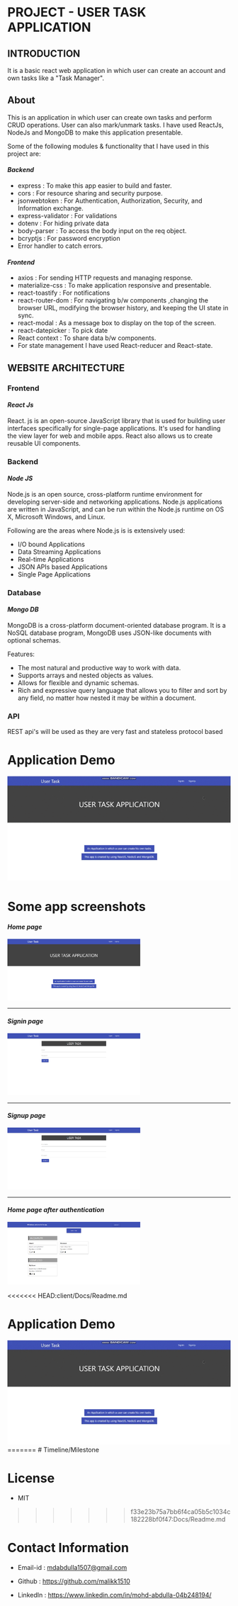 # **PROJECT - USER TASK APPLICATION**

## **INTRODUCTION**
 It is a basic react web application in which user can create an account and own tasks like a "Task Manager".

## **About**
This is an application in which user can create own tasks and perform CRUD operations. User can also mark/unmark tasks. I have used ReactJs, NodeJs and MongoDB to make this application presentable.

Some of the following modules & functionality that I have used in this project are:
#### *Backend* 
- express : To make this app easier to build and faster.
- cors : For resource sharing and security purpose.
- jsonwebtoken : For Authentication, Authorization, Security, and Information exchange. 
- express-validator : For validations 
- dotenv : For hiding private data
- body-parser : To access the body input on the req object.
- bcryptjs : For password encryption 
- Error handler to catch errors.

#### *Frontend*
 - axios : For sending HTTP requests and managing response. 
 - materialize-css : To make application responsive and presentable.
 - react-toastify : For notifications
 - react-router-dom : For navigating b/w components ,changing the browser URL,  modifying the browser history, and keeping the UI state in sync.
 - react-modal : As a message box to display on the top of the screen.
 - react-datepicker : To pick date 
 - React context : To share data b/w components.
 - For state management I have used React-reducer and React-state.



## **WEBSITE ARCHITECTURE**

### **Frontend**

#### *React Js* 
   React. js is an open-source JavaScript library that is used for building user interfaces specifically for single-page applications. It's used for handling the view layer for web and mobile apps. React also allows us to create reusable UI components.

### **Backend**

#### *Node JS*   
   Node.js is an open source, cross-platform runtime environment for developing server-side and networking applications. Node.js applications are written in JavaScript, and can be run within the Node.js runtime on OS X, Microsoft Windows, and Linux.

   Following are the areas where Node.js is is extensively used:

   - I/O bound Applications
   - Data Streaming Applications
   - Real-time Applications
   - JSON APIs based Applications
   - Single Page Applications

### **Database**

#### *Mongo DB*   

   MongoDB is a cross-platform document-oriented database program. It is a NoSQL database program, MongoDB uses JSON-like documents with optional schemas.

   Features:

   - The most natural and productive way to work with data.
   - Supports arrays and nested objects as values.
   - Allows for flexible and dynamic schemas.
   - Rich and expressive query language that allows you to filter and sort by any field, no matter how nested it may be
     within a document.

### **API**

   REST api's will be used as they are very fast and stateless protocol based

# Application Demo
<img src="/app-images/app_demo.gif">

# Some app screenshots
#### *Home page*
<img src="../app-images/homeScreen.PNG" width="300">

---
#### *Signin page*
<img src="../app-images/signin.PNG" width="300">

---
#### *Signup page*
<img src="../app-images/signup.PNG" width="300">

---
#### *Home page after authentication*
<img src="../app-images/authHome.PNG" width="300">

<<<<<<< HEAD:client/Docs/Readme.md
# Application Demo
<img src="../app-images/app_demo.gif">
=======
# Timeline/Milestone

# License
 - MIT
>>>>>>> f33e23b75a7bb6f4ca05b5c1034c182228bf0f47:Docs/Readme.md

# Contact Information

-  Email-id : mdabdulla1507@gmail.com

-  Github : https://github.com/malikk1510

-  LinkedIn : https://www.linkedin.com/in/mohd-abdulla-04b248194/
